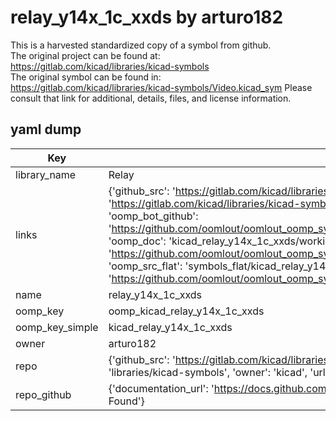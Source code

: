 # relay_y14x_1c_xxds by arturo182  
This is a harvested standardized copy of a symbol from github.  
The original project can be found at:  
https://gitlab.com/kicad/libraries/kicad-symbols  
The original symbol can be found in:
https://gitlab.com/kicad/libraries/kicad-symbols/Video.kicad_sym
Please consult that link for additional, details, files, and license information.  
## yaml dump  
| Key | Value |  
| --- | --- |  
| library_name | Relay |  
| links | {'github_src': 'https://gitlab.com/kicad/libraries/kicad-symbols/Video.kicad_sym', 'github_src_repo': 'https://gitlab.com/kicad/libraries/kicad-symbols', 'oomp_bot': 'kicad_relay_y14x_1c_xxds/working', 'oomp_bot_github': 'https://github.com/oomlout/oomlout_oomp_symbol_bot/tree/main/kicad_relay_y14x_1c_xxds/working', 'oomp_doc': 'kicad_relay_y14x_1c_xxds/working', 'oomp_doc_github': 'https://github.com/oomlout/oomlout_oomp_symbol_doc/tree/main/kicad_relay_y14x_1c_xxds/working', 'oomp_src_flat': 'symbols_flat/kicad_relay_y14x_1c_xxds/working', 'oomp_src_flat_github': 'https://github.com/oomlout/oomlout_oomp_symbol_src/tree/main/kicad_relay_y14x_1c_xxds/working'} |  
| name | relay_y14x_1c_xxds |  
| oomp_key | oomp_kicad_relay_y14x_1c_xxds |  
| oomp_key_simple | kicad_relay_y14x_1c_xxds |  
| owner | arturo182 |  
| repo | {'github_src': 'https://gitlab.com/kicad/libraries/kicad-symbols/Video.kicad_sym', 'name': 'libraries/kicad-symbols', 'owner': 'kicad', 'url': 'https://gitlab.com/kicad/libraries/kicad-symbols'} |  
| repo_github | {'documentation_url': 'https://docs.github.com/rest/repos/repos#get-a-repository', 'message': 'Not Found'} |  

